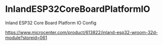 # InlandESP32CoreBoardPlatformIO
Inland ESP32 Core Board Platform IO Config

https://www.microcenter.com/product/613822/inland-esp32-wroom-32d-module?storeid=061 
